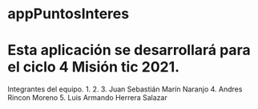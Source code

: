 # appPuntosInteres
# Esta aplicación se desarrollará para el ciclo 4 Misión tic 2021.
Integrantes del equipo.
1. 
2.
3. Juan Sebastián Marín Naranjo
4. Andres Rincon Moreno
5. Luis Armando Herrera Salazar